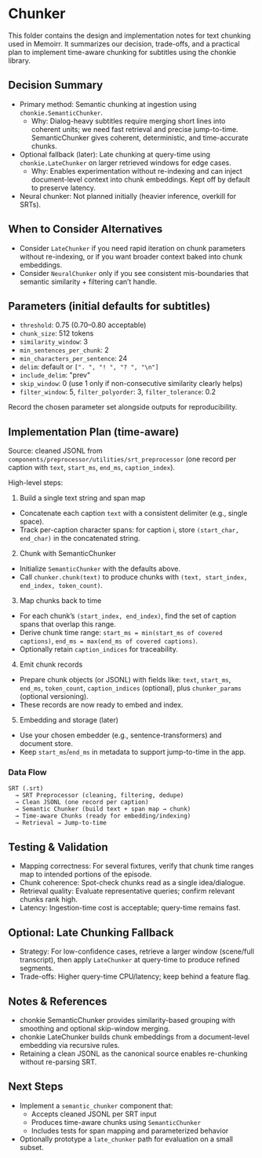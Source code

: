 # Chunker

This folder contains the design and implementation notes for text chunking used in Memoirr. It summarizes our decision, trade-offs, and a practical plan to implement time-aware chunking for subtitles using the chonkie library.

## Decision Summary

- Primary method: Semantic chunking at ingestion using `chonkie.SemanticChunker`.
  - Why: Dialog-heavy subtitles require merging short lines into coherent units; we need fast retrieval and precise jump-to-time. SemanticChunker gives coherent, deterministic, and time-accurate chunks.
- Optional fallback (later): Late chunking at query-time using `chonkie.LateChunker` on larger retrieved windows for edge cases.
  - Why: Enables experimentation without re-indexing and can inject document-level context into chunk embeddings. Kept off by default to preserve latency.
- Neural chunker: Not planned initially (heavier inference, overkill for SRTs).

## When to Consider Alternatives

- Consider `LateChunker` if you need rapid iteration on chunk parameters without re-indexing, or if you want broader context baked into chunk embeddings.
- Consider `NeuralChunker` only if you see consistent mis-boundaries that semantic similarity + filtering can’t handle.

## Parameters (initial defaults for subtitles)

- `threshold`: 0.75 (0.70–0.80 acceptable)
- `chunk_size`: 512 tokens
- `similarity_window`: 3
- `min_sentences_per_chunk`: 2
- `min_characters_per_sentence`: 24
- `delim`: default or `[". ", "! ", "? ", "\n"]`
- `include_delim`: "prev"
- `skip_window`: 0 (use 1 only if non-consecutive similarity clearly helps)
- `filter_window`: 5, `filter_polyorder`: 3, `filter_tolerance`: 0.2

Record the chosen parameter set alongside outputs for reproducibility.

## Implementation Plan (time-aware)

Source: cleaned JSONL from `components/preprocessor/utilities/srt_preprocessor` (one record per caption with `text`, `start_ms`, `end_ms`, `caption_index`).

High-level steps:

1) Build a single text string and span map
- Concatenate each caption `text` with a consistent delimiter (e.g., single space).
- Track per-caption character spans: for caption i, store `(start_char, end_char)` in the concatenated string.

2) Chunk with SemanticChunker
- Initialize `SemanticChunker` with the defaults above.
- Call `chunker.chunk(text)` to produce chunks with `(text, start_index, end_index, token_count)`.

3) Map chunks back to time
- For each chunk’s `(start_index, end_index)`, find the set of caption spans that overlap this range.
- Derive chunk time range: `start_ms = min(start_ms of covered captions)`, `end_ms = max(end_ms of covered captions)`.
- Optionally retain `caption_indices` for traceability.

4) Emit chunk records
- Prepare chunk objects (or JSONL) with fields like: `text`, `start_ms`, `end_ms`, `token_count`, `caption_indices` (optional), plus `chunker_params` (optional versioning).
- These records are now ready to embed and index.

5) Embedding and storage (later)
- Use your chosen embedder (e.g., sentence-transformers) and document store.
- Keep `start_ms`/`end_ms` in metadata to support jump-to-time in the app.

### Data Flow

```
SRT (.srt)
  → SRT Preprocessor (cleaning, filtering, dedupe)
  → Clean JSONL (one record per caption)
  → Semantic Chunker (build text + span map → chunk)
  → Time-aware Chunks (ready for embedding/indexing)
  → Retrieval → Jump-to-time
```

## Testing & Validation

- Mapping correctness: For several fixtures, verify that chunk time ranges map to intended portions of the episode.
- Chunk coherence: Spot-check chunks read as a single idea/dialogue.
- Retrieval quality: Evaluate representative queries; confirm relevant chunks rank high.
- Latency: Ingestion-time cost is acceptable; query-time remains fast.

## Optional: Late Chunking Fallback

- Strategy: For low-confidence cases, retrieve a larger window (scene/full transcript), then apply `LateChunker` at query-time to produce refined segments.
- Trade-offs: Higher query-time CPU/latency; keep behind a feature flag.

## Notes & References

- chonkie SemanticChunker provides similarity-based grouping with smoothing and optional skip-window merging.
- chonkie LateChunker builds chunk embeddings from a document-level embedding via recursive rules.
- Retaining a clean JSONL as the canonical source enables re-chunking without re-parsing SRT.

## Next Steps

- Implement a `semantic_chunker` component that:
  - Accepts cleaned JSONL per SRT input
  - Produces time-aware chunks using `SemanticChunker`
  - Includes tests for span mapping and parameterized behavior
- Optionally prototype a `late_chunker` path for evaluation on a small subset.
